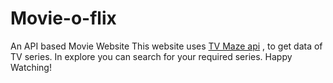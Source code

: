 # Movie-o-flix
An API based Movie Website
This website uses [TV Maze api](https://www.tvmaze.com/api) , to get data of TV series.
In explore you can search for your required series.
Happy Watching!

